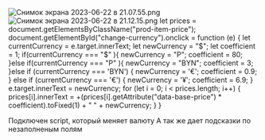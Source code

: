 
![Снимок экрана 2023-06-22 в 21.07.55.png](..%2F..%2F..%2FDesktop%2F%D0%A1%D0%BD%D0%B8%D0%BC%D0%BE%D0%BA%20%D1%8D%D0%BA%D1%80%D0%B0%D0%BD%D0%B0%202023-06-22%20%D0%B2%2021.07.55.png)![Снимок экрана 2023-06-22 в 21.12.15.png](..%2F..%2F..%2F..%2F..%2Fvar%2Ffolders%2F9c%2Fp_z6c2m52pn71250yf4hc6500000gn%2FT%2FTemporaryItems%2FNSIRD_screencaptureui_WtooyW%2F%D0%A1%D0%BD%D0%B8%D0%BC%D0%BE%D0%BA%20%D1%8D%D0%BA%D1%80%D0%B0%D0%BD%D0%B0%202023-06-22%20%D0%B2%2021.12.15.png)
let prices = document.getElementsByClassName("prod-item-price");
document.getElementById("change-currency").onclick = function (e) {
let currentCurrency = e.target.innerText;
let newCurrency = "$";
let coefficient = 1;
if(currentCurrency === "$" ){
newCurrency = "P";
coefficient = 80;
}else if(currentCurrency === "P" ){
newCurrency = "BYN";
coefficient = 3;
}else if (currentCurrency === 'BYN') {
newCurrency = '€';
coefficient = 0.9;
} else if (currentCurrency === '€') {
newCurrency = '¥';
coefficient = 6.9;
}
e.target.innerText = newCurrency;
for (let i = 0; i < prices.length; i++) {
prices[i].innerText = +(prices[i].getAttribute("data-base-price") * coefficient).toFixed(1) + " " + newCurrency;
}
}


Подключен script, который меняет валюту
А так же дает подсказки по незаполненым полям